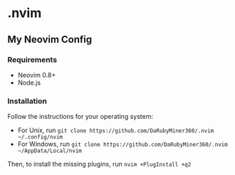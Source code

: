 # .nvim
## My Neovim Config

### Requirements
- Neovim 0.8+
- Node.js

### Installation
Follow the instructions for your operating system:
- For Unix, run `git clone https://github.com/DaRubyMiner360/.nvim ~/.config/nvim`
- For Windows, run `git clone https://github.com/DaRubyMiner360/.nvim ~/AppData/Local/nvim`

Then, to install the missing plugins, run `nvim +PlugInstall +q2`
